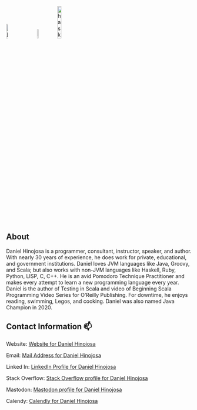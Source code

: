 
<!--
**dhinojosa/dhinojosa** is a ✨ _special_ ✨ repository because its `README.md` (this file) appears on your GitHub profile.

Here are some ideas to get you started:

- 🔭 I’m currently working on ...
- 🌱 I’m currently learning ...
- 👯 I’m looking to collaborate on ...
- 🤔 I’m looking for help with ...
- 💬 Ask me about ...
- 📫 How to reach me: ...
- 😄 Pronouns: ...
- ⚡ Fun fact: ...
-->

<div>
<img src="http://cr.openjdk.java.net/~jeff/Duke/png/Hips.png" alt="java duke" style="width:10%;height:10%;display:inline-block;margin-right:30px;"/>
<img src="https://www.scala-lang.org/resources/img/frontpage/scala-spiral.png" alt="scala-spiral" style="width:8%;height:8%;display:inline-block;margin-right:10px;"/>
<img src="https://upload.wikimedia.org/wikipedia/commons/thumb/1/1c/Haskell-Logo.svg/2560px-Haskell-Logo.svg.png" alt="haskell-logo" style="width:15%;height:15%;display: inline-block;"/>
</div>

## About

Daniel Hinojosa is a programmer, consultant, instructor, speaker, and author. With nearly 30 years of experience, he does work for private, educational, and government institutions. Daniel loves JVM languages like Java, Groovy, and Scala; but also works with non-JVM languages like Haskell, Ruby, Python, LISP, C, C++. He is an avid Pomodoro Technique Practitioner and makes every attempt to learn a new programming language every year. Daniel is the author of Testing in Scala and video of Beginning Scala Programming Video Series for O’Reilly Publishing. For downtime, he enjoys reading, swimming, Legos, and cooking. Daniel was also named Java Champion in 2020.

## Contact Information 📫

Website: [Website for Daniel Hinojosa](https://www.evolutionnext.com)

Email: [Mail Address for Daniel Hinojosa](mailto:dhinojosa@evolutionnext.com)

Linked In: [LinkedIn Profile for Daniel Hinojosa](https://www.linkedin.com/in/dhevolutionnext)

Stack Overflow: [Stack Overflow profile for Daniel Hinojosa](https://stackoverflow.com/users/631666/daniel-hinojosa)

Mastodon: [Mastodon profile for Daniel Hinojosa](https://mastodon.social/@dhinojosa)

Calendy: [Calendly for Daniel Hinojosa](https://calendly.com/dh-evolutionnext)
